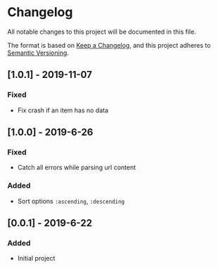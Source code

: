 # Changelog
All notable changes to this project will be documented in this file.

The format is based on [Keep a Changelog](https://keepachangelog.com/en/1.0.0/),
and this project adheres to [Semantic Versioning](https://semver.org/spec/v2.0.0.html).

## [1.0.1] - 2019-11-07
### Fixed
- Fix crash if an item has no data

## [1.0.0] - 2019-6-26
### Fixed
- Catch all errors while parsing url content

### Added
- Sort options `:ascending`, `:descending`

## [0.0.1] - 2019-6-22
### Added
- Initial project
